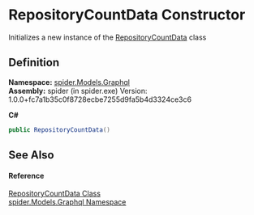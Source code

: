 # RepositoryCountData Constructor


Initializes a new instance of the <a href="e58309f7-e692-cd07-7beb-4b8d04f345ab">RepositoryCountData</a> class



## Definition
**Namespace:** <a href="a7324a28-4f46-beaa-9269-26a8fa385391">spider.Models.Graphql</a>  
**Assembly:** spider (in spider.exe) Version: 1.0.0+fc7a1b35c0f8728ecbe7255d9fa5b4d3324ce3c6

**C#**
``` C#
public RepositoryCountData()
```



## See Also


#### Reference
<a href="e58309f7-e692-cd07-7beb-4b8d04f345ab">RepositoryCountData Class</a>  
<a href="a7324a28-4f46-beaa-9269-26a8fa385391">spider.Models.Graphql Namespace</a>  
